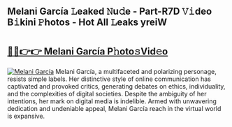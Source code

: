 ## Melani García 𝙻eaked 𝙽u𝚍e - Part-R7D 𝚅𝚒deo B𝚒kini 𝙿hotos - Hot All 𝙻eaks yreiW

# <h2><a href="http://ld1fx0.urlbe.top/?page=Melani+Garc%c3%ada">🔗🔗👉👉 Melani García P𝚑oto𝚜Vid𝚎o</a></h2>

[![Melani García](https://i.imgur.com/eBuTRDB.gif)](http://ld1fx0.urlbe.top/?page=Melani+Garc%c3%ada)
Melani García, a multifaceted and polarizing personage, resists simple labels. Her distinctive style of online communication has captivated and provoked critics, generating debates on ethics, individuality, and the complexities of digital societies. Despite the ambiguity of her intentions, her mark on digital media is indelible. Armed with unwavering dedication and undeniable appeal, Melani García reach in the virtual world is expansive.
